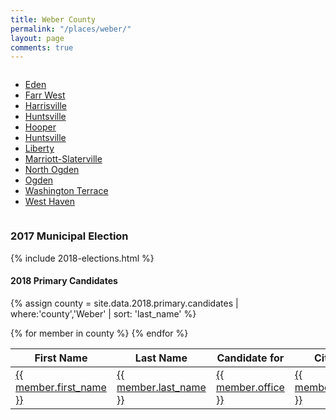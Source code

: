 ```yaml
---
title: Weber County
permalink: "/places/weber/"
layout: page
comments: true
---
```


<div class="columns">
<ul>
  <li><a href="eden">Eden</a></li>
  <li><a href="farr-west">Farr West</a></li>
  <li><a href="harrisville">Harrisville</a></li>
  <li><a href="huntsville">Huntsville</a></li>
  <li><a href="hooper">Hooper</a></li>
  <li><a href="huntsville">Huntsville</a></li>
  <li><a href="liberty">Liberty</a></li>
  <li><a href="marriott-slaterville">Marriott-Slaterville</a></li>
  <li><a href="north-ogden">North Ogden</a></li>
  <li><a href="ogden">Ogden</a></li>
  <li><a href="washington-terrace">Washington Terrace</a></li>
  <li><a href="west-haven">West Haven</a></li>
</ul>
</div>

### 2017 Municipal Election

{% include 2018-elections.html %}

#### 2018 Primary Candidates

{% assign county = site.data.2018.primary.candidates | where:'county','Weber' | sort: 'last_name' %}
<table>
<thead>
  <th>First Name</th>
  <th>Last Name</th>
  <th>Candidate for</th>
  <th>City</th>
  <th>County</th>
</thead>
<tbody>
{% for member in county  %}
  <tr>
    <td><a href="{{ site.url }}/people/{{ member.id }}">{{ member.first_name }}</a></td>
    <td><a href="{{ site.url }}/people/{{ member.id }}">{{ member.last_name }}</a></td>
    <td><a href="{{ site.url }}/office/{{ member.office | downcase | replace: ' ','-' | replace: '.','' | replace: '(','' | replace: ')','' }}">{{ member.office }}</a></td>
    <td><a href="{{ site.url }}/places/{{ member.county | downcase | replace: ' ','-' }}/{{ member.city | downcase | replace: ' ','-' }}">{{ member.city }}</a></td>
    <td><a href="{{ site.url }}/places/{{ member.county | downcase | replace: ' ','-' }}">{{ member.county }}</a></td>
  </tr>
{% endfor %}
</tbody>
</table>
